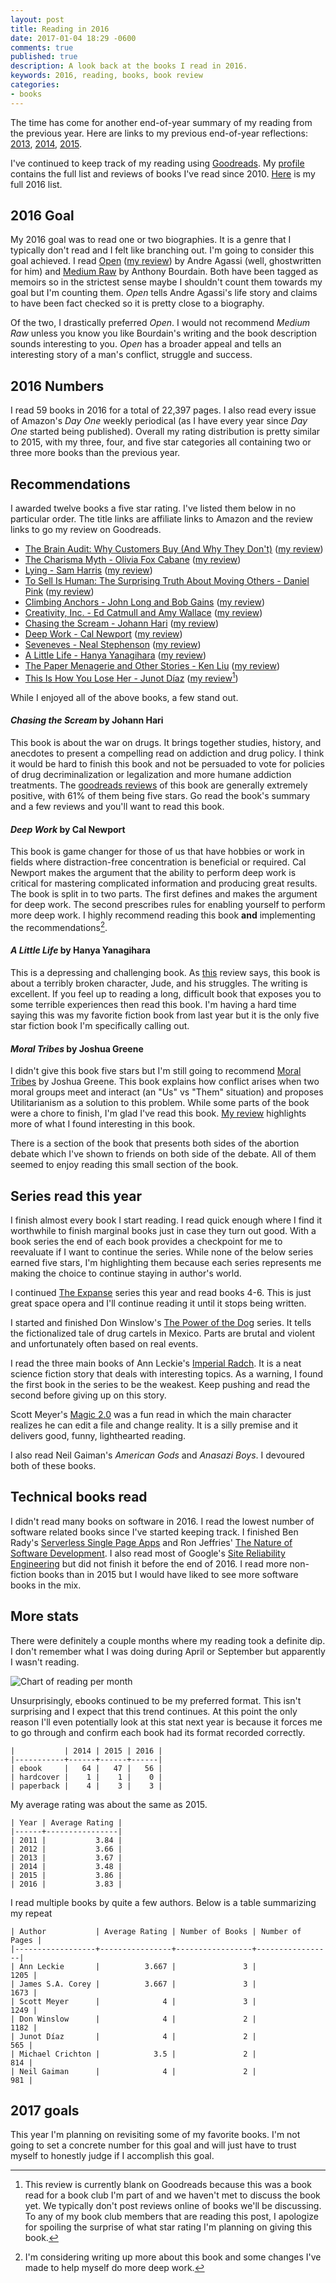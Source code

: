 ```yaml
---
layout: post
title: Reading in 2016
date: 2017-01-04 18:29 -0600
comments: true
published: true
description: A look back at the books I read in 2016.
keywords: 2016, reading, books, book review
categories:
- books
---
```


The time has come for another end-of-year summary of my reading from the previous year. Here are links to my previous end-of-year reflections: [2013](//jakemccrary.com/blog/2014/01/01/using-incanter-to-review-my-2013-reading/), [2014](//jakemccrary.com/blog/2015/01/08/reading-in-2014/), [2015](//jakemccrary.com/blog/2016/03/13/reading-in-2015/).

I've continued to keep track of my reading using
[Goodreads](http://goodreads.com). My
[profile](https://www.goodreads.com/user/show/3431614-jake-mccrary)
contains the full list and reviews of books I've read
since 2010. [Here](https://www.goodreads.com/review/list/3431614-jake-mccrary?read_at=2016)
is my full 2016 list.

## 2016 Goal

My 2016 goal was to read one or two biographies. It is a genre that I typically don't read and I felt like branching out. I'm going to consider this goal achieved. I read [Open](http://amzn.to/2j3Fux9) ([my review](https://www.goodreads.com/review/show/1679109928)) by Andre Agassi (well, ghostwritten for him) and [Medium Raw](http://amzn.to/2iQrZkG) by Anthony Bourdain. Both have been tagged as memoirs so in the strictest sense maybe I shouldn't count them towards my goal but I'm counting them. *Open* tells Andre Agassi's life story and claims to have been fact checked so it is pretty close to a biography.

Of the two, I drastically preferred *Open*. I would not recommend *Medium Raw* unless you know you like Bourdain's writing and the book description sounds interesting to you. *Open* has a broader appeal and tells an interesting story of a man's conflict, struggle and success.

## 2016 Numbers

I read 59 books in 2016 for a total of 22,397 pages. I also read every issue of Amazon's *Day One* weekly periodical (as I have every year since *Day One* started being published). Overall my rating distribution is pretty similar to 2015, with my three, four, and five star categories all containing two or three more books than the previous year.

## Recommendations

I awarded twelve books a five star rating. I've listed them below in no particular order. The title links are affiliate links to Amazon and the review links to go my review on Goodreads.

* [The Brain Audit: Why Customers Buy (And Why They Don't)](http://amzn.to/2ipbNWJ) ([my review](https://www.goodreads.com/review/show/1534752389))
* [The Charisma Myth - Olivia Fox Cabane](http://amzn.to/2iQnuqv) ([my review](https://www.goodreads.com/review/show/1047168473))
* [Lying - Sam Harris](http://amzn.to/2iUG6Ir) ([my review](https://www.goodreads.com/review/show/1518371907))
* [To Sell Is Human: The Surprising Truth About Moving Others - Daniel Pink](http://amzn.to/2iQyOD3) ([my review](https://www.goodreads.com/review/show/622644583))
* [Climbing Anchors - John Long and Bob Gains](http://amzn.to/2j3HsgY) ([my review](https://www.goodreads.com/review/show/1484465759))
* [Creativity, Inc. - Ed Catmull and Amy Wallace](http://amzn.to/2iph8gL) ([my review](http://www.goodreads.com/review/show/947747190))
* [Chasing the Scream - Johann Hari](http://amzn.to/2iUS0BR://amzn.to/2iINMdB) ([my review](https://www.goodreads.com/review/show/1184643637))
* [Deep Work - Cal Newport](http://amzn.to/2ip4Zs2) ([my review](https://www.goodreads.com/review/show/1529172855))
* [Seveneves - Neal Stephenson](http://amzn.to/2iUJ9Ac) ([my review](https://www.goodreads.com/review/show/1295783533))
* [A Little Life - Hanya Yanagihara](http://amzn.to/2iUKYxe) ([my review](https://www.goodreads.com/review/show/1474596789))
* [The Paper Menagerie and Other Stories - Ken Liu](http://amzn.to/2j3y8tH) ([my review](https://www.goodreads.com/review/show/1827462108))
* [This Is How You Lose Her - Junot Díaz](http://amzn.to/2j3AGaY) ([my review](https://www.goodreads.com/review/show/1600396478)[^1])

While I enjoyed all of the above books, a few stand out.

#### *Chasing the Scream* by Johann Hari

This book is about the war on drugs. It brings together studies, history, and anecdotes to present a compelling read on addiction and drug policy. I think it would be hard to finish this book and not be persuaded to vote for policies of drug decriminalization or legalization and more humane addiction treatments. The [goodreads reviews](https://www.goodreads.com/book/show/24379960-chasing-the-scream) of this book are generally extremely positive, with 61% of them being five stars. Go read the book's summary and a few reviews and you'll want to read this book.

#### *Deep Work* by Cal Newport

This book is game changer for those of us that have hobbies or work in fields where distraction-free concentration is beneficial or required. Cal Newport makes the argument that the ability to perform deep work is critical for mastering complicated information and producing great results. The book is split in to two parts. The first defines and makes the argument for deep work. The second prescribes rules for enabling yourself to perform more deep work. I highly recommend reading this book **and** implementing the recommendations[^2].

#### *A Little Life* by Hanya Yanagihara

This is a depressing and challenging book. As [this](https://www.goodreads.com/review/show/1167073305?book_show_action=true) review says, this book is about a terribly broken character, Jude, and his struggles. The writing is excellent. If you feel up to reading a long, difficult book that exposes you to some terrible experiences then read this book. I'm having a hard time saying this was my favorite fiction book from last year but it is the only five star fiction book I'm specifically calling out.

#### *Moral Tribes* by Joshua Greene

I didn't give this book five stars but I'm still going to recommend [Moral Tribes](http://amzn.to/2iOQ6Ch) by Joshua Greene. This book explains how conflict arises when two moral groups meet and interact (an "Us" vs "Them" situation) and proposes Utilitarianism as a solution to this problem. While some parts of the book were a chore to finish, I'm glad I've read this book. [My review](https://www.goodreads.com/review/show/1825978507) highlights more of what I found interesting in this book.

There is a section of the book that presents both sides of the abortion debate which I've shown to friends on both side of the debate. All of them seemed to enjoy reading this small section of the book.

## Series read this year

I finish almost every book I start reading. I read quick enough where I find it worthwhile to finish marginal books just in case they turn out good. With a book series the end of each book provides a checkpoint for me to reevaluate if I want to continue the series. While none of the below series earned five stars, I'm highlighting them because each series represents me making the choice to continue staying in author's world.

I continued [The Expanse](http://amzn.to/2iUC6Y8) series this year and read books 4-6. This is just great space opera and I'll continue reading it until it stops being written. 

I started and finished Don Winslow's [The Power of the Dog](https://www.goodreads.com/series/156704-power-of-the-dog) series. It tells the fictionalized tale of drug cartels in Mexico. Parts are brutal and violent and unfortunately often based on real events.

I read the three main books of Ann Leckie's [Imperial Radch](https://www.goodreads.com/series/113751-imperial-radch). It is a neat science fiction story that deals with interesting topics. As a warning, I found the first book in the series to be the weakest. Keep pushing and read the second before giving up on this story.

Scott Meyer's [Magic 2.0](https://www.goodreads.com/series/131379-magic-2-0) was a fun read in which the main character realizes he can edit a file and change reality. It is a silly premise and it delivers good, funny, lighthearted reading.

I also read Neil Gaiman's *American Gods* and *Anasazi Boys*. I devoured both of these books.

## Technical books read

I didn't read many books on software in 2016. I read the lowest number of software related books since I've started keeping track. I finished Ben Rady's [Serverless Single Page Apps](http://amzn.to/2iUWatp) and Ron Jeffries' [The Nature of Software Development](http://amzn.to/2iQnIxR). I also read most of Google's [Site Reliability Engineering](http://amzn.to/2i8tpGi) but did not finish it before the end of 2016. I read more non-fiction books than in 2015 but I would have liked to see more software books in the mix.

## More stats

There were definitely a couple months where my reading took a definite dip. I don't remember what I was doing during April or September but apparently I wasn't reading.

![Chart of reading per month](/images/books-and-pages-read-2016.png "Chart of reading per month")

Unsurprisingly, ebooks continued to be my preferred format. This isn't surprising and I expect that this trend continues. At this point the only reason I'll even potentially look at this stat next year is because it forces me to go through and confirm each book had its format recorded correctly.

```
|           | 2014 | 2015 | 2016 |
|-----------+------+------+------|
| ebook     |   64 |   47 |   56 |
| hardcover |    1 |    1 |    0 |
| paperback |    4 |    3 |    3 |
```

My average rating was about the same as 2015.

```
| Year | Average Rating |
|------+----------------|
| 2011 |           3.84 |
| 2012 |           3.66 |
| 2013 |           3.67 |
| 2014 |           3.48 |
| 2015 |           3.86 |
| 2016 |           3.83 |
```

I read multiple books by quite a few authors. Below is a table summarizing my repeat

```
| Author           | Average Rating | Number of Books | Number of Pages |
|------------------+----------------+-----------------+-----------------|
| Ann Leckie       |          3.667 |               3 |            1205 |
| James S.A. Corey |          3.667 |               3 |            1673 |
| Scott Meyer      |              4 |               3 |            1249 |
| Don Winslow      |              4 |               2 |            1182 |
| Junot Díaz       |              4 |               2 |             565 |
| Michael Crichton |            3.5 |               2 |             814 |
| Neil Gaiman      |              4 |               2 |             981 |
```

## 2017 goals

This year I'm planning on revisiting some of my favorite books. I'm not going to set a concrete number for this goal and will just have to trust myself to honestly judge if I accomplish this goal.

[^1]: This review is currently blank on Goodreads because this was a book read for a book club I'm part of and we haven't met to discuss the book yet. We typically don't post reviews online of books we'll be discussing. To any of my book club members that are reading this post, I apologize for spoiling the surprise of what star rating I'm planning on giving this book.

[^2]: I'm considering writing up more about this book and some changes I've made to help myself do more deep work.
